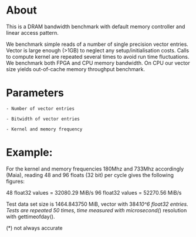 # About

This is a DRAM bandwidth benchmark with default memory controller and linear access pattern.

We benchmark simple reads of a number of single precision vector entries. Vector
is large enough (>1GB) to neglect any setup/initialisation costs. Calls to
compute kernel are repeated several times to avoid run time fluctuations. We benchmark
both FPGA and CPU memory bandwidth. On CPU our vector size yields out-of-cache memory
throughput benchmark.

# Parameters

    - Number of vector entries

    - Bitwidth of vector entries

    - Kernel and memory frequency

# Example:

For the kernel and memory frequencies 180Mhz and 733Mhz accordingly (Maia), reading
48 and 96 floats (32 bit) per cycle gives the following figures:

48 float32 values = 32080.29 MiB/s
96 float32 values = 52270.56 MiB/s

Test data set size is 1464.843750 MiB, vector with 384*10^6 float32 entries. Tests are
repeated 50 times, time measured with microsecond(*) resolution with gettimeofday().

(*) not always accurate

